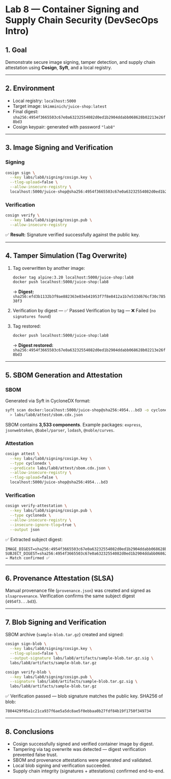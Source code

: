 # Lab 8 — Container Signing and Supply Chain Security (DevSecOps Intro)

## 1. Goal
Demonstrate secure image signing, tamper detection, and supply chain attestation using **Cosign**, **Syft**, and a local registry.

---

## 2. Environment
- Local registry: `localhost:5000`
- Target image: `bkimminich/juice-shop:latest`
- Final digest:  
  `sha256:4954f3665503c67e0a63232554082d0ed1b2904ddabb068628b02213e26f8bd3`
- Cosign keypair: generated with password `"lab8"`

---

## 3. Image Signing and Verification

### Signing
```bash
cosign sign \
  --key labs/lab8/signing/cosign.key \
  --tlog-upload=false \
  --allow-insecure-registry \
  localhost:5000/juice-shop@sha256:4954f3665503c67e0a63232554082d0ed1b2904ddabb068628b02213e26f8bd3
````

### Verification

```bash
cosign verify \
  --key labs/lab8/signing/cosign.pub \
  --allow-insecure-registry
```

✅ **Result:** Signature verified successfully against the public key.

---

## 4. Tamper Simulation (Tag Overwrite)

1. Tag overwritten by another image:

   ```bash
   docker tag alpine:3.20 localhost:5000/juice-shop:lab8
   docker push localhost:5000/juice-shop:lab8
   ```

   → **Digest:** `sha256:efd3b1132b3f9ae882363e03eb41953f7f8e8412a1b7e533d676cf30c78538f3`

2. Verification by digest — ✅ Passed
   Verification by tag — ❌ Failed (`no signatures found`)

3. Tag restored:

   ```bash
   docker push localhost:5000/juice-shop:lab8
   ```

   → **Digest restored:** `sha256:4954f3665503c67e0a63232554082d0ed1b2904ddabb068628b02213e26f8bd3`

---

## 5. SBOM Generation and Attestation

### SBOM

Generated via Syft in CycloneDX format:

```bash
syft scan docker:localhost:5000/juice-shop@sha256:4954...bd3 -o cyclonedx-json \
  > labs/lab8/attest/sbom.cdx.json
```

SBOM contains **3,533 components**.
Example packages: `express`, `jsonwebtoken`, `@babel/parser`, `lodash`, `@noble/curves`.

### Attestation

```bash
cosign attest \
  --key labs/lab8/signing/cosign.key \
  --type cyclonedx \
  --predicate labs/lab8/attest/sbom.cdx.json \
  --allow-insecure-registry \
  --tlog-upload=false \
  localhost:5000/juice-shop@sha256:4954...bd3
```

### Verification

```bash
cosign verify-attestation \
  --key labs/lab8/signing/cosign.pub \
  --type cyclonedx \
  --allow-insecure-registry \
  --insecure-ignore-tlog=true \
  --output json
```

✅ Extracted subject digest:

```
IMAGE_DIGEST=sha256:4954f3665503c67e0a63232554082d0ed1b2904ddabb068628b02213e26f8bd3
SUBJECT_DIGEST=sha256:4954f3665503c67e0a63232554082d0ed1b2904ddabb068628b02213e26f8bd3
→ Match confirmed ✅
```

---

## 6. Provenance Attestation (SLSA)

Manual provenance file (`provenance.json`) was created and signed as `slsaprovenance`.
Verification confirms the same subject digest (`4954f3...bd3`).

---

## 7. Blob Signing and Verification

SBOM archive (`sample-blob.tar.gz`) created and signed:

```bash
cosign sign-blob \
  --key labs/lab8/signing/cosign.key \
  --tlog-upload=false \
  --output-signature labs/lab8/artifacts/sample-blob.tar.gz.sig \
  labs/lab8/artifacts/sample-blob.tar.gz

cosign verify-blob \
  --key labs/lab8/signing/cosign.pub \
  --signature labs/lab8/artifacts/sample-blob.tar.gz.sig \
  labs/lab8/artifacts/sample-blob.tar.gz
```

✅ Verification passed — blob signature matches the public key.
SHA256 of blob:

```
7804429f05a1c21ca937f6ae5a5dc8ae5f0ebbaa0b27fdf84b19f1750f349734
```

---

## 8. Conclusions

* Cosign successfully signed and verified container image by digest.
* Tampering via tag overwrite was detected — digest verification prevented false trust.
* SBOM and provenance attestations were generated and validated.
* Local blob signing and verification succeeded.
* Supply chain integrity (signatures + attestations) confirmed end-to-end.
